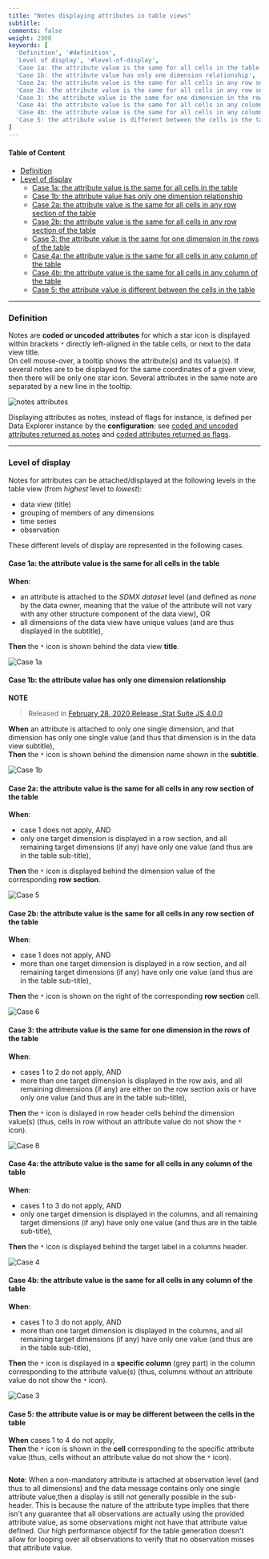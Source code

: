 ```yaml
---
title: "Notes displaying attributes in table views"
subtitle: 
comments: false
weight: 2900
keywords: [
  'Definition', '#definition',
  'Level of display', '#level-of-display',
  'Case 1a: the attribute value is the same for all cells in the table', '#case-1a-the-attribute-value-is-the-same-for-all-cells-in-the-table',
  'Case 1b: the attribute value has only one dimension relationship', '#case-1b-the-attribute-value-has-only-one-dimension-relationship',
  'Case 2a: the attribute value is the same for all cells in any row section of the table', '#case-2a-the-attribute-value-is-the-same-for-all-cells-in-any-row-section-of-the-table',
  'Case 2b: the attribute value is the same for all cells in any row section of the table', '#case-2b-the-attribute-value-is-the-same-for-all-cells-in-any-row-section-of-the-table',
  'Case 3: the attribute value is the same for one dimension in the rows of the table', '#case-3-the-attribute-value-is-the-same-for-one-dimension-in-the-rows-of-the-table',
  'Case 4a: the attribute value is the same for all cells in any column of the table', '#case-4a-the-attribute-value-is-the-same-for-all-cells-in-any-column-of-the-table',
  'Case 4b: the attribute value is the same for all cells in any column of the table', '#case-4b-the-attribute-value-is-the-same-for-all-cells-in-any-column-of-the-table',
  'Case 5: the attribute value is different between the cells in the table', '#case-5-the-attribute-value-is-different-between-the-cells-in-the-table',
]
---
```


#### Table of Content
- [Definition](#definition)
- [Level of display](#level-of-display)
  - [Case 1a: the attribute value is the same for all cells in the table](#case-1a-the-attribute-value-is-the-same-for-all-cells-in-the-table)
  - [Case 1b: the attribute value has only one dimension relationship](#case-1b-the-attribute-value-has-only-one-dimension-relationship)
  - [Case 2a: the attribute value is the same for all cells in any row section of the table](#case-2a-the-attribute-value-is-the-same-for-all-cells-in-any-row-section-of-the-table)
  - [Case 2b: the attribute value is the same for all cells in any row section of the table](#case-2b-the-attribute-value-is-the-same-for-all-cells-in-any-row-section-of-the-table)
  - [Case 3: the attribute value is the same for one dimension in the rows of the table](#case-3-the-attribute-value-is-the-same-for-one-dimension-in-the-rows-of-the-table)
  - [Case 4a: the attribute value is the same for all cells in any column of the table](#case-4a-the-attribute-value-is-the-same-for-all-cells-in-any-column-of-the-table)
  - [Case 4b: the attribute value is the same for all cells in any column of the table](#case-4b-the-attribute-value-is-the-same-for-all-cells-in-any-column-of-the-table)
  - [Case 5: the attribute value is different between the cells in the table](#case-5-the-attribute-value-is-different-between-the-cells-in-the-table)

---

### Definition
Notes are **coded or uncoded attributes** for which a star icon is displayed within brackets `*` directly left-aligned in the table cells, or next to the data view title.  
On cell mouse-over, a tooltip shows the attribute(s) and its value(s). If several notes are to be displayed for the same coordinates of a given view, then there will be only one star icon. Several attributes in the same note are separated by a new line in the tooltip. 

![notes attributes](/dotstatsuite-documentation/images/using-de-footnotes.png)

Displaying attributes as notes, instead of flags for instance, is defined per Data Explorer instance by the **configuration**: see [coded and uncoded attributes returned as notes](https://sis-cc.gitlab.io/dotstatsuite-documentation/configurations/de-configuration/#coded-and-uncoded-attributes-returned-as-notes) and [coded attributes returned as flags](https://sis-cc.gitlab.io/dotstatsuite-documentation/configurations/de-configuration/#coded-attributes-returned-as-flags).

---

### Level of display
Notes for attributes can be attached/displayed at the following levels in the table view (from *highest* level to *lowest*):
* data view (title)
* grouping of members of any dimensions
* time series
* observation

These different levels of display are represented in the following cases.

#### Case 1a: the attribute value is the same for all cells in the table
**When**:
* an attribute is attached to the *SDMX dataset* level (and defined as *none* by the data owner, meaning that the value of the attribute will not vary with any other structure component of the data view), OR
* all dimensions of the data view have unique values (and are thus displayed in the subtitle),  

**Then** the `*` icon is shown behind the data view **title**.  

![Case 1a](/dotstatsuite-documentation/images/using-de-footnotes-scenario1-with-no-relationship.PNG)

#### Case 1b: the attribute value has only one dimension relationship
**NOTE**  
>Released in [February 28, 2020 Release .Stat Suite JS 4.0.0](https://sis-cc.gitlab.io/dotstatsuite-documentation/changelog/#february-28-2020)  

**When** an attribute is attached to only one single dimension, and that dimension has only one single value (and thus that dimension is in the data view subtitle),  
**Then** the `*` icon is shown behind the dimension name shown in the **subtitle**.

![Case 1b](/dotstatsuite-documentation/images/using-de-footnotes-one-dim-relationship.png)

#### Case 2a: the attribute value is the same for all cells in any row section of the table
**When**:
* case 1 does not apply, AND
* only one target dimension is displayed in a row section, and all remaining target dimensions (if any) have only one value (and thus are in the table sub-title),  

**Then** the `*` icon is displayed behind the dimension value of the corresponding **row section**.  

![Case 5](/dotstatsuite-documentation/images/using-de-footnotes-case5-with-2+dim-relationship.PNG)

#### Case 2b: the attribute value is the same for all cells in any row section of the table
**When**:
* case 1 does not apply, AND
* more than one target dimension is displayed in a row section, and all remaining target dimensions (if any) have only one value (and thus are in the table sub-title),  

**Then** the `*` icon is shown on the right of the corresponding **row section** cell.  

![Case 6](/dotstatsuite-documentation/images/using-de-footnotes-case6-with-2+dim-relationship.PNG)

#### Case 3: the attribute value is the same for one dimension in the rows of the table
**When**:
* cases 1 to 2 do not apply, AND
* more than one target dimension is displayed in the row axis, and all remaining dimensions (if any) are either on the row section axis or have only one value (and thus are in the table sub-title),  

**Then** the `*` icon is dislayed in row header cells behind the dimension value(s) (thus, cells in row without an attribute value do not show the `*` icon).  

![Case 8](/dotstatsuite-documentation/images/using-de-footnotes-case8-with-2+dim-relationship.PNG)

#### Case 4a: the attribute value is the same for all cells in any column of the table
**When**:
* cases 1 to 3 do not apply, AND
* only one target dimension is displayed in the columns, and all remaining target dimensions (if any) have only one value (and thus are in the table sub-title),  

**Then** the `*` icon is displayed  behind the target label in a columns header.  

![Case 4](/dotstatsuite-documentation/images/using-de-footnotes-case4-with-2+dim-relationship.PNG)

#### Case 4b: the attribute value is the same for all cells in any column of the table
**When**:
* cases 1 to 3 do not apply, AND
* more than one target dimension is displayed in the columns, and all remaining target dimensions (if any) have only one value (and thus are in the table sub-title),  

**Then** the `*` icon is displayed in a **specific column** (grey part) in the column corresponding to the attribute value(s) (thus, columns without an attribute value do not show the `*` icon).  

![Case 3](/dotstatsuite-documentation/images/using-de-footnotes-case3-with-1or2+dim-relationship.PNG)

#### Case 5: the attribute value is or may be different between the cells in the table
**When** cases 1 to 4 do not apply,  
**Then** the `*` icon is shown in the **cell** corresponding to the specific attribute value (thus, cells without an attribute value do not show the `*` icon).

![]()

**Note**: When a non-mandatory attribute is attached at observation level (and thus to all dimensions) and the data message contains only one single attribute value,then a display is still not generally possible in the sub-header. This is because the nature of the attribute type implies that there isn't any guarantee that all observations are actually using the provided attribute value, as some observations might not have that attribute value defined. Our high performance objectif for the table generation doesn't allow for looping over all observations to verify that no observation misses that attribute value.
